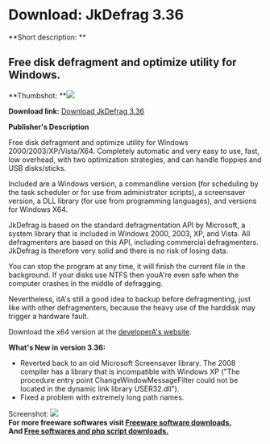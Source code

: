 # Download: JkDefrag 3.36

**Short description: **

## Free disk defragment and optimize utility for Windows.

  
**Thumbshot: **![](http://www.freewarefiles.com/screenshot/jkdefrag_md.gif)   
  
**Download link:** [Download JkDefrag 3.36](http://freesoftwares.boysofts.com/JkDefrag_program_27159.html)  
  

**Publisher's Description**  
  

Free disk defragment and optimize utility for Windows 2000/2003/XP/Vista/X64.
Completely automatic and very easy to use, fast, low overhead, with two
optimization strategies, and can handle floppies and USB disks/sticks.

Included are a Windows version, a commandline version (for scheduling by the
task scheduler or for use from administrator scripts), a screensaver version,
a DLL library (for use from programming languages), and versions for Windows
X64.

JkDefrag is based on the standard defragmentation API by Microsoft, a system
library that is included in Windows 2000, 2003, XP, and Vista. All
defragmenters are based on this API, including commercial defragmenters.
JkDefrag is therefore very solid and there is no risk of losing data.

You can stop the program at any time, it will finish the current file in the
background. If your disks use NTFS then youA're even safe when the computer
crashes in the middle of defragging.

Nevertheless, itA's still a good idea to backup before defragmenting, just
like with other defragmenters, because the heavy use of the harddisk may
trigger a hardware fault.

Download the x64 version at the [developerA's
website](http://www.kessels.com/JkDefrag/).

**What's New in version 3.36:**

  * Reverted back to an old Microsoft Screensaver library. The 2008 compiler has a library that is incompatible with Windows XP ("The procedure entry point ChangeWindowMessageFilter could not be located in the dynamic link library USER32.dll"). 
  * Fixed a problem with extremely long path names. 

  
  
Screenshot: ![](http://www.freewarefiles.com/screenshot/jkdefrag.gif)  
**For more freeware softwares visit [Freeware software downloads.](http://freesoftwares.boysofts.com/)**   
**And [Free softwares and php script downloads.](http://www.boysofts.com/)**

